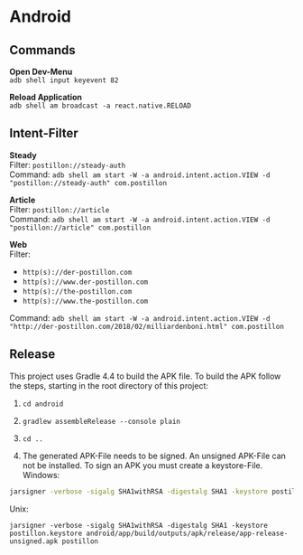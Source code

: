 # Android

## Commands

**Open Dev-Menu**  
`adb shell input keyevent 82`


**Reload Application**  
`adb shell am broadcast -a react.native.RELOAD`


## Intent-Filter

**Steady**  
Filter: `postillon://steady-auth`  
Command: `adb shell am start -W -a android.intent.action.VIEW -d "postillon://steady-auth" com.postillon`  


**Article**  
Filter: `postillon://article`  
Command: `adb shell am start -W -a android.intent.action.VIEW -d "postillon://article" com.postillon`  


**Web**  
Filter:
 * `http(s)://der-postillon.com`
 * `http(s)://www.der-postillon.com`
 * `http(s)://the-postillon.com`
 * `http(s)://www.the-postillon.com`

Command: `adb shell am start -W -a android.intent.action.VIEW -d "http://der-postillon.com/2018/02/milliardenboni.html" com.postillon`


## Release
This project uses Gradle 4.4 to build the APK file.
To build the APK follow the steps, starting in the root directory of this project:

1. `cd android`

2. `gradlew assembleRelease --console plain`

3. `cd ..`

4. The generated APK-File needs to be signed. An unsigned APK-File can not be installed. To sign an APK you must create a keystore-File.  
Windows:
```cmd
jarsigner -verbose -sigalg SHA1withRSA -digestalg SHA1 -keystore postillon.keystore android\app\build\outputs\apk\release\app-release-unsigned.apk postillon
```
Unix:
```shell
jarsigner -verbose -sigalg SHA1withRSA -digestalg SHA1 -keystore postillon.keystore android/app/build/outputs/apk/release/app-release-unsigned.apk postillon
```
